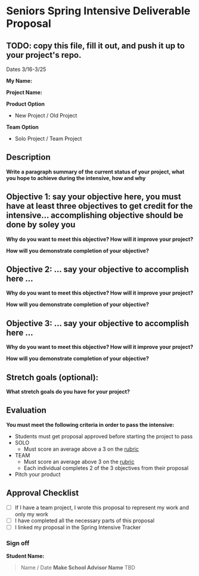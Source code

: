 # Seniors Spring Intensive Deliverable Proposal 

## TODO: copy this file, fill it out, and push it up to your project's repo.

Dates 3/16-3/25

**My Name:**


**Project Name:** 


**Product Option**

-  New Project / Old Project

**Team Option**

- Solo Project / Team Project

## Description

**Write a paragraph summary of the current status of your project, what you hope to achieve during the intensive, how and why**

## Objective 1: say your objective here, you must have at least three objectives to get credit for the intensive… accomplishing objective should be done by soley you

**Why do you want to meet this objective? How will it improve your project?** 

**How will you demonstrate completion of your objective?** 

## Objective 2: ... say your objective to accomplish here …
**Why do you want to meet this objective? How will it improve your project?** 

**How will you demonstrate completion of your objective?** 

## Objective 3: ... say your objective to accomplish here …
**Why do you want to meet this objective? How will it improve your project?** 

**How will you demonstrate completion of your objective?** 

## Stretch goals (optional):

**What stretch goals do you have for your project?**

## Evaluation

**You must meet the following criteria in order to pass the intensive:**

- Students must get proposal approved before starting the project to pass
- SOLO
    - Must score an average above a 3 on the [rubric]
- TEAM
    - Must score an average above 3 on the [rubric]
    - Each individual completes 2 of the 3 objectives from their proposal
- Pitch your product


[rubric]:https://docs.google.com/document/d/1IOQDmohLBEBT-hyr-2vgw1mbZUNsq3fHxVfH0oRmVt0/edit



## Approval Checklist
- [ ] If I have a team project, I wrote this proposal to represent my work and only my work
- [ ] I have completed all the necessary parts of this proposal
- [ ] I linked my proposal in the Spring Intensive Tracker

### Sign off

**Student Name:**                
> Name / Date
**Make School Advisor Name**
> TBD
